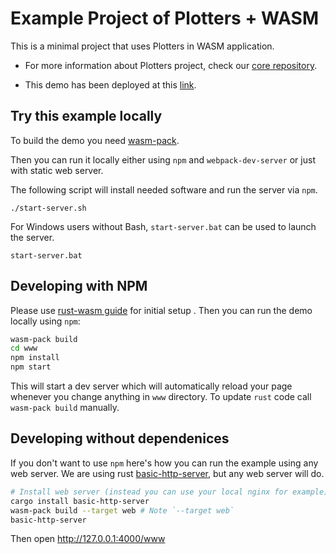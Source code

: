# Example Project of Plotters + WASM

This is a minimal project that uses Plotters in WASM application.

- For more information about Plotters project, check our [core repository](https://github.com/plotters-rs/plotters).

- This demo has been deployed at this [link](https://plotters-rs.github.io/wasm-demo/www/index.html).

## Try this example locally

To build the demo you need [wasm-pack](https://rustwasm.github.io/docs/book/game-of-life/setup.html).

Then you can run it locally either using `npm` and `webpack-dev-server` or
just with static web server.

The following script will install needed software and run the server via `npm`.
```
./start-server.sh
```

For Windows users without Bash, `start-server.bat` can be used to
launch the server.

```
start-server.bat
```

## Developing with NPM
Please use [rust-wasm guide](https://rustwasm.github.io/docs/book/game-of-life/setup.html) for initial setup .
Then you can run the demo locally using `npm`:
```bash
wasm-pack build
cd www
npm install
npm start
```

This will start a dev server which will automatically reload your page
whenever you change anything in `www` directory. To update `rust` code
call `wasm-pack build` manually.

## Developing without dependenices
If you don't want to use `npm` here's how you can run the example
using any web server. We are using rust [basic-http-server](https://github.com/brson/basic-http-server), but
any web server will do.

```bash
# Install web server (instead you can use your local nginx for example)
cargo install basic-http-server
wasm-pack build --target web # Note `--target web`
basic-http-server
```

Then open http://127.0.0.1:4000/www
